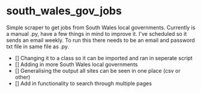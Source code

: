 # south_wales_gov_jobs
Simple scraper to get jobs from South Wales local governments. Currently is a manual .py, have a few things in mind to improve it. I've scheduled so it sends an email weekly. To run this there needs to be an email and password txt file in same file as .py.
- [] Changing it to a class so it can be imported and ran in seperate script
- [] Adding in more South Wales local governments 
- [] Generalising the output all sites can be seen in one place (csv or other)
- [] Add in functionality to search through multiple pages
